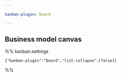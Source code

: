 ```yaml
---

kanban-plugin: board

---
```


## Business model canvas





%% kanban:settings
```
{"kanban-plugin":"board","list-collapse":[false]}
```
%%